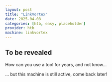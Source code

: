 ```yaml
---
layout: post
title: "LinkVortex"
date: 2025-04-08
categories: [htb, easy, placeholder]
provider: htb
machine: linkvortex
---
```


## To be revealed
How can you use a tool for years, and not know...

... but this machine is still active, come back later!
